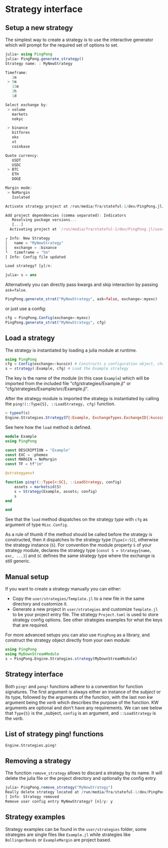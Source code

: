 # Strategy interface

## Setup a new strategy
The simplest way to create a strategy is to use the interactive generator which will prompt 
for the required set of options to set.

``` julia
julia> using PingPong
julia> PingPong.generate_strategy()
Strategy name: : MyNewStrategy

Timeframe:
   1m
 > 5m
   15m
   1h
   1d

Select exchange by:
 > volume
   markets
   nokyc

 > binance
   bitforex
   okx
   xt
   coinbase

Quote currency:
   USDT
   USDC
 > BTC
   ETH
   DOGE

Margin mode:
 > NoMargin
   Isolated

Activate strategy project at /run/media/fra/stateful-1/dev/PingPong.jl/user/strategies/MyNewStrategy? [y]/n: y

Add project dependencies (comma separated): Indicators
   Resolving package versions...
   [...]
  Activating project at `/run/media/fra/stateful-1/dev/PingPong.jl/user/strategies/MyNewStrategy`

┌ Info: New Strategy
│   name = "MyNewStrategy"
│   exchange = :binance
└   timeframe = "5m"
[ Info: Config file updated

Load strategy? [y]/n: 

julia> s = ans
```
Alternatively you can directly pass kwargs and skip interaction by passing `ask=false`.
``` julia
PingPong.generate_strat("MyNewStrategy", ask=false, exchange=:myexc)
```
or just use a config:
``` julia
cfg = PingPong.Config(exchange=:myexc)
PingPong.generate_strat("MyNewStrategy", cfg)
```
## Load a strategy

The strategy is instantiated by loading a julia module at runtime.

```julia
using PingPong
cfg = Config(exchange=:kucoin) # Constructs a configuration object, choosing kucoin as exchange
s = strategy(:Example, cfg) # Load the Example strategy
```

The key is the name of the module (in this case `Example`) which will be imported from the included file "cfg/strategies/Example.jl" or "cfg/strategies/Example/src/Example.jl".

After the strategy module is imported the strategy is instantiated by calling the `ping!(::Type{S}, ::LoadStrategy, cfg)` function.

```julia
> typeof(s)
Engine.Strategies.Strategy37{:Example, ExchangeTypes.ExchangeID{:kucoin}(), :USDT}
```

See here how the `load` method is defined.

```julia
module Example
using PingPong

const DESCRIPTION = "Example"
const EXC = :phemex
const MARGIN = NoMargin
const TF = tf"1m"

@strategyenv!

function ping!(::Type{<:SC}, ::LoadStrategy, config)
    assets = marketsid(S)
    s = Strategy(Example, assets; config)
    s
end

end
```

See that the `load` method dispatches on the strategy _type_ with `cfg` as argument of type `Misc.Config`.

As a rule of thumb if the method should be called before the strategy is constructed, then it dispatches to the strategy type (`Type{<:S}`), otherwise the strategy instance (`S`). For convention the module property `S` of your strategy module, declares the strategy type (`const S = Strategy{name, exc, ...}`) and `SC` defines the same strategy type where the exchange is still generic.

## Manual setup
If you want to create a strategy manually you can either:
- Copy the `user/strategies/Template.jl` to a new file in the same directory and customize it.
- Generate a new project in `user/strategies` and customize `Template.jl` to be your project entry file. The strategy `Project.toml` is used to store strategy config options. See other strategies examples for what the keys that are required.

For more advanced setups you can also use `PingPong` as a library, and construct the strategy object directly from your own module:

``` julia
using PingPong
using MyDownStreamModule
s = PingPong.Engine.Strategies.strategy(MyDownStreamModule)
```


## Strategy interface
Both `ping!` and `pong!` functions adhere to a convention for function signatures. The first argument is always 
either an instance of the _subject_ or its type, followed by the arguments of the function, with the last *non kw* argument being the _verb_ which describes the purpose of the function. KW arguments are optional and don't have any requirements. We can see below that `Type{S}` is the _subject, `config` is an argument, and `::LoadStrategy` is the _verb_.

## List of strategy ping! functions

```@docs
Engine.Strategies.ping!
```

## Removing a strategy
The function `remove_strategy` allows to discard a strategy by its name. It will delete the julia file or the project directory and optionally the config entry.

``` julia
julia> PingPong.remove_strategy("MyNewStrategy")
Really delete strategy located at /run/media/fra/stateful-1/dev/PingPong.jl/user/strategies/MyNewStrategy? [n]/y: y
[ Info: Strategy removed
Remove user config entry MyNewStrategy? [n]/y: y
```

## Strategy examples
Strategy examples can be found in the `user/strategies` folder, some strategies are single files like `Example.jl` while strategies like `BollingerBands` or `ExampleMargin` are project based.

